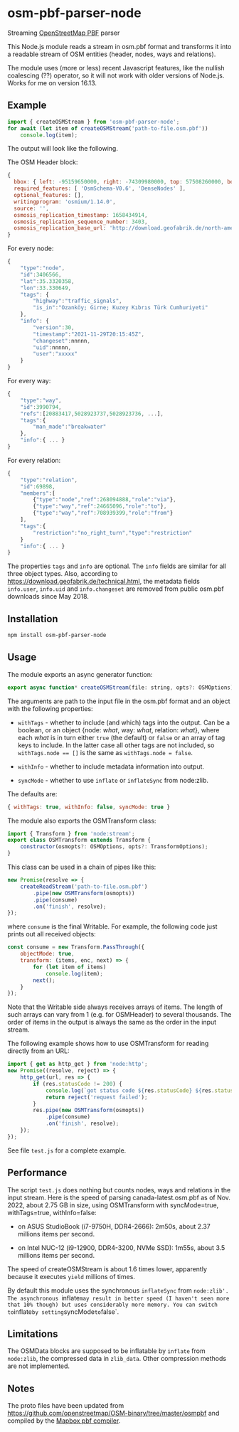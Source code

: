 # osm-pbf-parser-node

Streaming [OpenStreetMap PBF](https://wiki.openstreetmap.org/wiki/PBF_Format) parser

This Node.js module reads a stream in osm.pbf format and transforms it
into a readable stream of OSM entities (header, nodes, ways and relations).

The module uses (more or less) recent Javascript features, like
the nullish coalescing (??) operator, so it will not work with
older versions of Node.js. Works for me on version 16.13.

## Example

```javascript
import { createOSMStream } from 'osm-pbf-parser-node';
for await (let item of createOSMStream('path-to-file.osm.pbf'))
    console.log(item);
```
The output will look like the following.

The OSM Header block:
```javascript
{
  bbox: { left: -95159650000, right: -74309980000, top: 57508260000, bottom: 41637700000 },
  required_features: [ 'OsmSchema-V0.6', 'DenseNodes' ],
  optional_features: [],
  writingprogram: 'osmium/1.14.0',
  source: '',
  osmosis_replication_timestamp: 1658434914,
  osmosis_replication_sequence_number: 3403,
  osmosis_replication_base_url: 'http://download.geofabrik.de/north-america/canada/ontario-updates'
}
```
For every node:
```javascript
{
    "type":"node",
    "id":3406566,
    "lat":35.3320358,
    "lon":33.330649,
    "tags": {
        "highway":"traffic_signals",
        "is_in":"Ozanköy; Girne; Kuzey Kıbrıs Türk Cumhuriyeti"
    },
    "info": {
        "version":30,
        "timestamp":"2021-11-29T20:15:45Z",
        "changeset":nnnnn,
        "uid":nnnnn,
        "user":"xxxxx"
    }
}
```

For every way:
```javascript
{
    "type":"way",
    "id":3990794,
    "refs":[20883417,5028923737,5028923736, ...],
    "tags":{
        "man_made":"breakwater"
    },
    "info":{ ... }
}
```

For every relation:
```javascript
{
    "type":"relation",
    "id":69898,
    "members":[
        {"type":"node","ref":268094888,"role":"via"},
        {"type":"way","ref":24665096,"role":"to"},
        {"type":"way","ref":708939399,"role":"from"}
    ],
    "tags":{
        "restriction":"no_right_turn","type":"restriction"
    }
    "info":{ ... }
}
```
The properties `tags` and `info` are optional.
The `info` fields are similar for all three object types.
Also, according to https://download.geofabrik.de/technical.html, the metadata
fields `info.user`, `info.uid` and `info.changeset`
are removed from public osm.pbf downloads since May 2018.

## Installation

```bash
npm install osm-pbf-parser-node
```

## Usage

The module exports an async generator function:
```javascript
export async function* createOSMStream(file: string, opts?: OSMOptions): void;
```
The arguments are path to the input file in the osm.pbf format
and an object with the following properties:

* `withTags` - whether to include (and which) tags into the output.
Can be a boolean, or an object {node: _what_, way: _what_, relation: _what_},
where each _what_ is in turn either `true` (the default) or `false` or an array
of tag keys to include. In the latter case all other tags are
not included, so `withTags.node == []` is the same as `withTags.node = false`.

* `withInfo` - whether to include metadata information into output.

* `syncMode` - whether to use `inflate` or `inflateSync` from node:zlib.

The defaults are:
```javascript
{ withTags: true, withInfo: false, syncMode: true }
```

The module also exports the OSMTransform class:
```javascript
import { Transform } from 'node:stream';
export class OSMTransform extends Transform {
    constructor(osmopts?: OSMOptions, opts?: TransformOptions);
}
```
This class can be used in a chain of pipes like this:
```javascript
new Promise(resolve => {
    createReadStream('path-to-file.osm.pbf')
        .pipe(new OSMTransform(osmopts))
        .pipe(consume)
        .on('finish', resolve);
});

```
where `consume` is the final Writable. For example,
the following code just prints out all received objects:
```javascript
const consume = new Transform.PassThrough({
    objectMode: true,
    transform: (items, enc, next) => {
        for (let item of items)
            console.log(item);
        next();
    }
});
```
Note that the Writable side always receives arrays of items.
The length of such arrays can vary from 1 (e.g. for OSMHeader)
to several thousands. The order of items in the output is always
the same as the order in the input stream.

The following example shows how to use OSMTransform for reading directly from an URL:
```javascript
import { get as http_get } from 'node:http';
new Promise((resolve, reject) => {
    http_get(url, res => {
        if (res.statusCode != 200) {
            console.log(`got status code ${res.statusCode} ${res.statusMessage}`);
            return reject('request failed');
        }
        res.pipe(new OSMTransform(osmopts))
            .pipe(consume)
            .on('finish', resolve);
    });
});
```
See file `test.js` for a complete example.

## Performance

The script `test.js` does nothing but counts nodes, ways and relations
in the input stream. Here is the speed of parsing canada-latest.osm.pbf
as of Nov. 2022, about 2.75 GB in size, using OSMTransform with
syncMode=true, withTags=true, withInfo=false:

* on ASUS StudioBook (i7-9750H, DDR4-2666): 2m50s, about 2.37 millions items per second.

* on Intel NUC-12 (i9-12900, DDR4-3200, NVMe SSD): 1m55s, about 3.5
millions items per second.

The speed of createOSMStream is about 1.6 times lower, apparently because it executes
`yield` millions of times.

By default this module uses the synchronous `inflateSync` from `node:zlib'.
The asynchronous `inflate` may result in better speed
(I haven't seen more that 10% though)
but uses considerably more memory. You can switch to `inflate` by setting `syncMode`
to `false`.

## Limitations

The OSMData blocks are supposed to be inflatable by `inflate` from `node:zlib`,
the compressed data in `zlib_data`. Other compression methods are not
implemented.

## Notes

The proto files have been updated from
https://github.com/openstreetmap/OSM-binary/tree/master/osmpbf
and compiled by the [Mapbox pbf compiler](https://github.com/mapbox/pbf).
